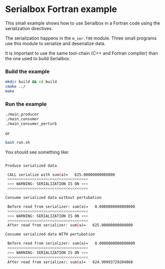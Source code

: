 # Serialbox Fortran example

This small example shows how to use Serialbox in a Fortran code using the serialization directives.

The serialization happens in the `m_ser.f90` module. Three small programs use this module to serialize and deserialize data.

It is important to use the same tool-chain (C++ and Fortran compiler) than the one used to build Serialbox.

### Build the example
```bash
mkdir build && cd build
cmake ../
make
```

### Run the example
```bash
./main_producer
./main_consumer
./main_consumer_perturb
```

or

```bash
bash run.sh
```

You should see something like:

```bash

Produce serialized data

 CALL serialize with sum(a)=   625.00000000000000
 >>>>>>>>>>>>>>>>>><<<<<<<<<<<<<<<<<<
 >>> WARNING: SERIALIZATION IS ON <<<
 >>>>>>>>>>>>>>>>>><<<<<<<<<<<<<<<<<<

Consume serialized data without pertubation

 Before read from serializer: sum(a)=   0.0000000000000000
 >>>>>>>>>>>>>>>>>><<<<<<<<<<<<<<<<<<
 >>> WARNING: SERIALIZATION IS ON <<<
 >>>>>>>>>>>>>>>>>><<<<<<<<<<<<<<<<<<
 After read from serializer: sum(a)=   625.00000000000000

Consume serialized data WITH pertubation

 Before read from serializer: sum(a)=   0.0000000000000000
 >>>>>>>>>>>>>>>>>><<<<<<<<<<<<<<<<<<
 >>> WARNING: SERIALIZATION IS ON <<<
 >>>>>>>>>>>>>>>>>><<<<<<<<<<<<<<<<<<
 After read from serializer: sum(a)=   624.99993729204868

```
